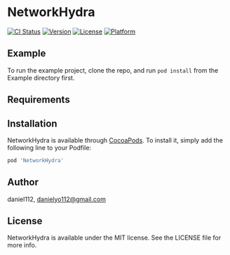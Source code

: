 # NetworkHydra

[![CI Status](https://img.shields.io/travis/daniel112/NetworkHydra.svg?style=flat)](https://travis-ci.org/daniel112/NetworkHydra)
[![Version](https://img.shields.io/cocoapods/v/NetworkHydra.svg?style=flat)](https://cocoapods.org/pods/NetworkHydra)
[![License](https://img.shields.io/cocoapods/l/NetworkHydra.svg?style=flat)](https://cocoapods.org/pods/NetworkHydra)
[![Platform](https://img.shields.io/cocoapods/p/NetworkHydra.svg?style=flat)](https://cocoapods.org/pods/NetworkHydra)

## Example

To run the example project, clone the repo, and run `pod install` from the Example directory first.

## Requirements

## Installation

NetworkHydra is available through [CocoaPods](https://cocoapods.org). To install
it, simply add the following line to your Podfile:

```ruby
pod 'NetworkHydra'
```

## Author

daniel112, danielyo112@gmail.com

## License

NetworkHydra is available under the MIT license. See the LICENSE file for more info.
